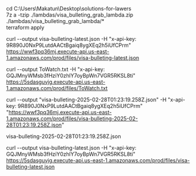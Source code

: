 cd C:\Users\Makatun\Desktop\solutions-for-lawers  
7z a -tzip ./lambdas/visa_bulleting_grab_lambda.zip ./lambdas/visa_bulleting_grab_lambda/*  
terraform apply  




curl --output visa-bulleting-latest.json -H "x-api-key: 9R890J0NxP9LutdAACtBgaiq8ygXEq2h5iUfCPrm" https://wwf3pq36mj.execute-api.us-east-1.amazonaws.com/prod/files/visa-bulleting-latest.json

curl --output ToWatch.txt -H "x-api-key: GQJMnyWMsb3fHziY0zhlY7oyBpWn7VGR5RKSL8ti" https://5sdasguvjg.execute-api.us-east-1.amazonaws.com/prod/files/ToWatch.txt


curl --output "visa-bulleting-2025-02-28T01:23:19.258Z.json" -H "x-api-key: 9R890J0NxP9LutdAACtBgaiq8ygXEq2h5iUfCPrm" "https://wwf3pq36mj.execute-api.us-east-1.amazonaws.com/prod/files/visa-bulleting-2025-02-28T01:23:19.258Z.json"

visa-bulleting-2025-02-28T01:23:19.258Z.json


curl --output visa-bulleting-latest.json -H "x-api-key: GQJMnyWMsb3fHziY0zhlY7oyBpWn7VGR5RKSL8ti" https://5sdasguvjg.execute-api.us-east-1.amazonaws.com/prod/files/visa-bulleting-latest.json